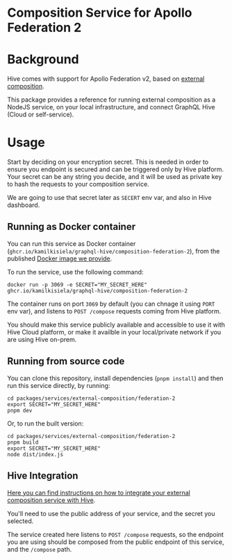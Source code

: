 # Composition Service for Apollo Federation 2

# Background

Hive comes with support for Apollo Federation v2, based on
[external composition](https://docs.graphql-hive.com/features/external-schema-composition).

This package provides a reference for running external composition as a NodeJS service, on your
local infrastructure, and connect GraphQL Hive (Cloud or self-service).

# Usage

Start by deciding on your encryption secret. This is needed in order to ensure you endpoint is
secured and can be triggered only by Hive platform. Your secret can be any string you decide, and it
will be used as private key to hash the requests to your composition service.

We are going to use that secret later as `SECERT` env var, and also in Hive dashboard.

## Running as Docker container

You can run this service as Docker container
(`ghcr.io/kamilkisiela/graphql-hive/composition-federation-2`), from the published
[Docker image we provide](https://github.com/kamilkisiela/graphql-hive/pkgs/container/graphql-hive%2Fcomposition-federation-2).

To run the service, use the following command:

```
docker run -p 3069 -e SECRET="MY_SECRET_HERE" ghcr.io/kamilkisiela/graphql-hive/composition-federation-2
```

The container runs on port `3069` by default (you can chnage it using `PORT` env var), and listens
to `POST /compose` requests coming from Hive platform.

You should make this service publicly available and accessible to use it with Hive Cloud platform,
or make it availble in your local/private network if you are using Hive on-prem.

## Running from source code

You can clone this repository, install dependencies (`pnpm install`) and then run this service
directly, by running:

```
cd packages/services/external-composition/federation-2
export SECRET="MY_SECRET_HERE"
pnpm dev
```

Or, to run the built version:

```
cd packages/services/external-composition/federation-2
pnpm build
export SECRET="MY_SECRET_HERE"
node dist/index.js
```

## Hive Integration

[Here you can find instructions on how to integrate your external composition service with Hive](https://docs.graphql-hive.com/features/external-schema-composition#configuration).

You'll need to use the public address of your service, and the secret you selected.

The service created here listens to `POST /compose` requests, so the endpoint you are using should
be composed from the public endpoint of this service, and the `/compose` path.
